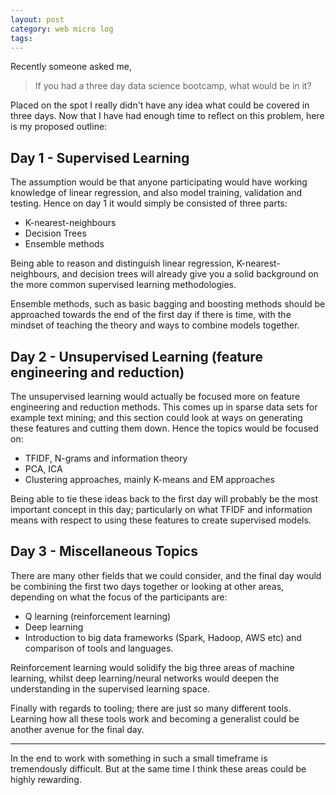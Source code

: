 ```yaml
---
layout: post
category: web micro log
tags:
---
```


Recently someone asked me,

> If you had a three day data science bootcamp, what would be in it?

Placed on the spot I really didn't have any idea what could be covered in three days. Now that I have had enough time to reflect on this problem, here is my proposed outline:

## Day 1 - Supervised Learning

The assumption would be that anyone participating would have working knowledge of linear regression, and also model training, validation and testing. Hence on day 1 it would simply be consisted of three parts:

- K-nearest-neighbours
- Decision Trees
- Ensemble methods

Being able to reason and distinguish linear regression, K-nearest-neighbours, and decision trees will already give you a solid background on the more common supervised learning methodologies.

Ensemble methods, such as basic bagging and boosting methods should be approached towards the end of the first day if there is time, with the mindset of teaching the theory and ways to combine models together.

## Day 2 - Unsupervised Learning (feature engineering and reduction)

The unsupervised learning would actually be focused more on feature engineering and reduction methods. This comes up in sparse data sets for example text mining; and this section could look at ways on generating these features and cutting them down. Hence the topics would be focused on:

- TFIDF, N-grams and information theory
- PCA, ICA
- Clustering approaches, mainly K-means and EM approaches

Being able to tie these ideas back to the first day will probably be the most important concept in this day; particularly on what TFIDF and information means with respect to using these features to create supervised models.

## Day 3 - Miscellaneous Topics

There are many other fields that we could consider, and the final day would be combining the first two days together or looking at other areas, depending on what the focus of the participants are:

- Q learning (reinforcement learning)
- Deep learning
- Introduction to big data frameworks (Spark, Hadoop, AWS etc) and comparison of tools and languages.

Reinforcement learning would solidify the big three areas of machine learning, whilst deep learning/neural networks would deepen the understanding in the supervised learning space.

Finally with regards to tooling; there are just so many different tools. Learning how all these tools work and becoming a generalist could be another avenue for the final day.

---

In the end to work with something in such a small timeframe is tremendously difficult. But at the same time I think these areas could be highly rewarding.
